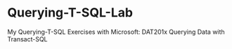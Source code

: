 # Querying-T-SQL-Lab
My Querying-T-SQL Exercises with Microsoft: DAT201x Querying Data with Transact-SQL
